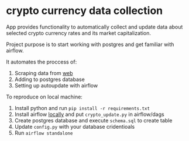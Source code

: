 # crypto currency data collection
App provides functionality to automatically collect and update data about selected crypto currency rates and its market capitalization.

Project purpose is to start working with postgres and get familiar with airflow.

It automates the proccess of:
1. Scraping data from [web](https://coinmarketcap.com/)
2. Adding to postgres database
3. Setting up autoupdate with airflow

To reproduce on local machine:
1. Install python and run `pip install -r requirements.txt`
2. Install airflow [locally](https://airflow.apache.org/docs/apache-airflow/stable/start/local.html) and put `crypto_update.py` in airflow/dags
3. Create postgres database and execute `schema.sql` to create table
4. Update `config.py` with your database cridentioals
5. Run `airflow standalone`